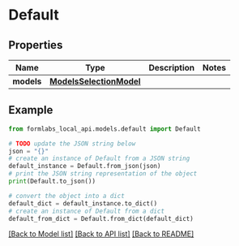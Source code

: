 # Default


## Properties

Name | Type | Description | Notes
------------ | ------------- | ------------- | -------------
**models** | [**ModelsSelectionModel**](ModelsSelectionModel.md) |  | 

## Example

```python
from formlabs_local_api.models.default import Default

# TODO update the JSON string below
json = "{}"
# create an instance of Default from a JSON string
default_instance = Default.from_json(json)
# print the JSON string representation of the object
print(Default.to_json())

# convert the object into a dict
default_dict = default_instance.to_dict()
# create an instance of Default from a dict
default_from_dict = Default.from_dict(default_dict)
```
[[Back to Model list]](../README.md#documentation-for-models) [[Back to API list]](../README.md#documentation-for-api-endpoints) [[Back to README]](../README.md)


